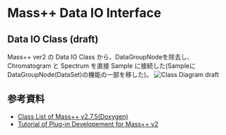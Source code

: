 # Mass++ Data IO Interface

## Data IO Class (draft)
Mass++ ver2 の Data IO Class から、DataGroupNodeを除去し、Chromatogram と Spectrum を直接 Sample に接続した(SampleにDataGroupNode(DataSet)の機能の一部を移した)。
![Class Diagram draft](http://hautbois.jp/~masaki/mspp-common-lib/DataClass_draft1.png "Class diagram of Data IO Class")



## 参考資料
- [Class List of Mass++ v2.7.5(Doxygen)][1]
- [Tutorial of Plug-in Developement for Mass++ v2][2]

 
 
 
 [1]:http://hautbois.jp/~masaki/mspp-common-lib/html/annotated.html
[2]: http://hautbois.jp/~masaki/mspp-common-lib/PluginTutorial_ja.pdf